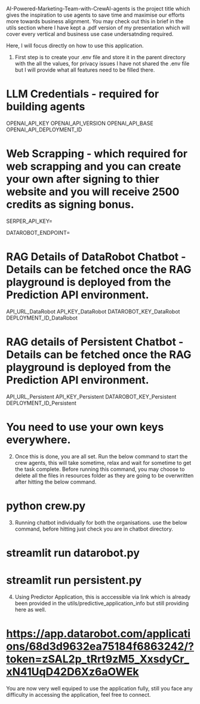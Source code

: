 AI-Powered-Marketing-Team-with-CrewAI-agents is the project title which gives the inspiration to use agents to save time and maximise our efforts more towards business alignment.
You may check out this in brief in the utils section where I have kept a .pdf version of my presentation which will cover every vertical and business use case undersatnding required.

Here, I will focus directly on how to use this application.

1. First step is to create your .env file and store it in the parent directory with the all the values, for privacy issues I have not shared the .env file but I will provide what
all features need to be filled there.

# LLM Credentials - required for building agents
OPENAI_API_KEY
OPENAI_API_VERSION
OPENAI_API_BASE
OPENAI_API_DEPLOYMENT_ID

# Web Scrapping - which required for web scrapping and you can create your own after signing to thier website and you will receive 2500 credits as signing bonus. 
SERPER_API_KEY=

DATAROBOT_ENDPOINT=

# RAG Details of DataRobot Chatbot - Details can be fetched once the RAG playground is deployed from the Prediction API environment.
API_URL_DataRobot
API_KEY_DataRobot
DATAROBOT_KEY_DataRobot
DEPLOYMENT_ID_DataRobot

# RAG details of Persistent Chatbot - Details can be fetched once the RAG playground is deployed from the Prediction API environment.
API_URL_Persistent
API_KEY_Persistent
DATAROBOT_KEY_Persistent
DEPLOYMENT_ID_Persistent

# You need to use your own keys everywhere.

2. Once this is done, you are all set. Run the below command to start the crew agents, this will take sometime, relax and wait for sometime to get the task complete.
Before running this command, you may choose to delete all the files in resources folder as they are going to be overwritten after hitting the below command.
# python crew.py

3. Running chatbot individually for both the organisations. use the below command, before hitting just check you are in chatbot directory.
# streamlit run datarobot.py
# streamlit run persistent.py

4. Using Predictor Application, this is acccessible via link which is already been provided in the utils/predictive_application_info but still providing here as well.
# https://app.datarobot.com/applications/68d3d9632ea75184f6863242/?token=zSAL2p_tRrt9zM5_XxsdyCr_xN41UqD42D6Xz6aOWEk

You are now very well equiped to use the application fully, still you face any difficulty in accessing the application, feel free to connect.



